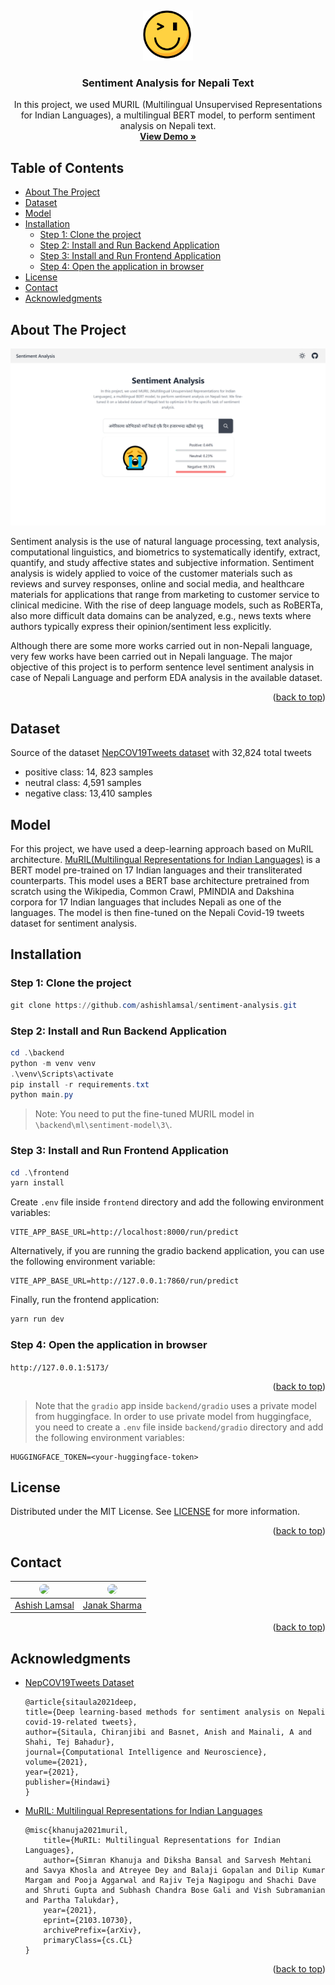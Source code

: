 <a name="readme-top"></a>
<br />
<div align="center">
  <a href="https://github.com/ashishlamsal/sentiment-analysis">
    <img src="./frontend/public/logo.svg" alt="Logo" width="80" height="80">
  </a>

  <h3 align="center">Sentiment Analysis for Nepali Text</h3>

  <p align="center">
    In this project, we used MURIL (Multilingual Unsupervised Representations for Indian Languages), a multilingual BERT model, to perform sentiment analysis on Nepali text.
    <br />
    <a href="https://github.com/ashishlamsal/sentiment-analysis"><strong>View Demo »</strong></a>
    <br />
  </p>
</div>

<!-- omit in toc -->
## Table of Contents

- [About The Project](#about-the-project)
- [Dataset](#dataset)
- [Model](#model)
- [Installation](#installation)
  - [Step 1: Clone the project](#step-1-clone-the-project)
  - [Step 2: Install and Run Backend Application](#step-2-install-and-run-backend-application)
  - [Step 3: Install and Run Frontend Application](#step-3-install-and-run-frontend-application)
  - [Step 4: Open the application in browser](#step-4-open-the-application-in-browser)
- [License](#license)
- [Contact](#contact)
- [Acknowledgments](#acknowledgments)

## About The Project

[![Project Name Screen Shot][project-screenshot]](https://example.com)

Sentiment analysis is the use of natural language processing, text analysis, computational linguistics, and biometrics to systematically identify, extract, quantify, and study affective states and subjective information. Sentiment analysis is widely applied to voice of the customer materials such as reviews and survey responses, online and social media, and healthcare materials for applications that range from marketing to customer service to clinical medicine. With the rise of deep language models, such as RoBERTa, also more difficult data domains can be analyzed, e.g., news texts where authors typically express their opinion/sentiment less explicitly.

Although there are some more works carried out in non-Nepali language, very few works have been carried out in Nepali language. The major objective of this project is to perform sentence level sentiment analysis in case of Nepali Language and perform EDA analysis in the available dataset.

<p align="right">(<a href="#readme-top">back to top</a>)</p>

## Dataset

Source of the dataset [NepCOV19Tweets dataset](https://www.kaggle.com/datasets/mathew11111/nepcov19tweets) with 32,824 total tweets

- positive class: 14, 823 samples
- neutral class: 4,591 samples
- negative class: 13,410 samples

## Model

For this project, we have used a deep-learning approach based on MuRIL architecture. [MuRIL(Multilingual Representations for Indian Languages)](https://huggingface.co/google/muril-base-cased) is a BERT model pre-trained on 17 Indian languages and their transliterated counterparts. This model uses a BERT base architecture pretrained from scratch using the Wikipedia, Common Crawl, PMINDIA  and Dakshina  corpora for 17  Indian languages that includes Nepali as one of the languages. The model is then fine-tuned on the Nepali Covid-19 tweets dataset for sentiment analysis.

## Installation

### Step 1: Clone the project

```powershell
git clone https://github.com/ashishlamsal/sentiment-analysis.git
```

### Step 2: Install and Run Backend Application

```powershell
cd .\backend
python -m venv venv
.\venv\Scripts\activate
pip install -r requirements.txt
python main.py
```

> Note: You need to put the fine-tuned MURIL model in `\backend\ml\sentiment-model\3\`.

### Step 3: Install and Run Frontend Application

```powershell
cd .\frontend
yarn install
```

Create `.env` file inside `frontend` directory and add the following environment variables:

```plaintext
VITE_APP_BASE_URL=http://localhost:8000/run/predict
```

Alternatively, if you are running the gradio backend application, you can use the following environment variable:

```plaintext
VITE_APP_BASE_URL=http://127.0.0.1:7860/run/predict
```

Finally, run the frontend application:

```powershell
yarn run dev
```

### Step 4: Open the application in browser

```http://127.0.0.1:5173/```

<p align="right">(<a href="#readme-top">back to top</a>)</p>

> Note that the `gradio` app inside `backend/gradio` uses a private model from huggingface. In order to use private model from huggingface, you need to create a `.env` file inside `backend/gradio` directory and add the following environment variables:

```plaintext
HUGGINGFACE_TOKEN=<your-huggingface-token>
```

<!-- LICENSE -->
## License

Distributed under the MIT License. See [LICENSE](./LICENSE) for more information.

<p align="right">(<a href="#readme-top">back to top</a>)</p>

<!-- CONTACT -->
## Contact

| <a href = "https://github.com/ashishlamsal"><img src = "https://avatars1.githubusercontent.com/u/59776422?s=400&v=4" width="144" style="border-radius:50%"></a> | <a href = "https://github.com/JanakSharma2055"><img src = "https://avatars.githubusercontent.com/u/60380225?v=4" width="144" style="border-radius:50%"></a> |
| :-: | :-: |
| [Ashish Lamsal](https://github.com/ashishlamsal) |[Janak Sharma](https://github.com/JanakSharma2055) |

<p align="right">(<a href="#readme-top">back to top</a>)</p>

<!-- ACKNOWLEDGMENTS -->
## Acknowledgments

- [NepCOV19Tweets Dataset](https://www.hindawi.com/journals/cin/2021/2158184/)

    ```plaintext
    @article{sitaula2021deep,
    title={Deep learning-based methods for sentiment analysis on Nepali covid-19-related tweets},
    author={Sitaula, Chiranjibi and Basnet, Anish and Mainali, A and Shahi, Tej Bahadur},
    journal={Computational Intelligence and Neuroscience},
    volume={2021},
    year={2021},
    publisher={Hindawi}
    }
    ```

- [MuRIL: Multilingual Representations for Indian Languages](https://arxiv.org/abs/2103.10730)

    ```plaintext
    @misc{khanuja2021muril,
        title={MuRIL: Multilingual Representations for Indian Languages},
        author={Simran Khanuja and Diksha Bansal and Sarvesh Mehtani and Savya Khosla and Atreyee Dey and Balaji Gopalan and Dilip Kumar Margam and Pooja Aggarwal and Rajiv Teja Nagipogu and Shachi Dave and Shruti Gupta and Subhash Chandra Bose Gali and Vish Subramanian and Partha Talukdar},
        year={2021},
        eprint={2103.10730},
        archivePrefix={arXiv},
        primaryClass={cs.CL}
    }
    ```

<p align="right">(<a href="#readme-top">back to top</a>)</p>

[project-screenshot]: ./assets/project-screenshot.png